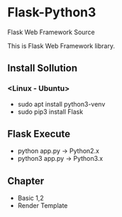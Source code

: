 # Flask-Python3
Flask Web Framework Source

This is Flask Web Framework library.

## Install Sollution
### <Linux - Ubuntu>
  - sudo apt install python3-venv
  - sudo pip3 install Flask

## Flask Execute
  - python app.py     -> Python2.x
  - python3 app.py    -> Python3.x

## Chapter
- Basic 1,2
- Render Template
